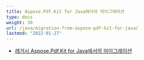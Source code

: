 ```yaml
---
title: Aspose.Pdf.Kit for Java에서의 마이그레이션
type: docs
weight: 30
url: /java/migration-from-aspose-pdf-kit-for-java/
lastmod: "2022-01-27"
---
```


- [레거시 Aspose.Pdf.Kit for Java에서의 마이그레이션](/pdf/java/migration-from-legacy-aspose-pdf-kit-for-java/)